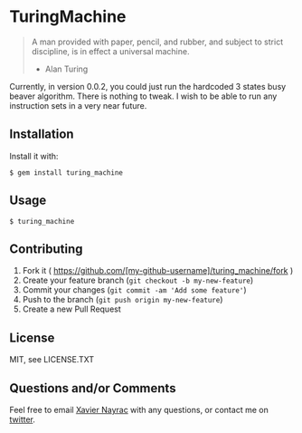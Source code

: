 TuringMachine
=============

> A man provided with paper, pencil, and rubber, and subject to strict discipline, is in effect a universal machine.
> - Alan Turing

Currently, in version 0.0.2, you could just run the hardcoded 3 states busy beaver
algorithm. There is nothing to tweak.
I wish to be able to run any instruction sets in a very near future.

## Installation

Install it with:

    $ gem install turing_machine

## Usage

    $ turing_machine

## Contributing

1. Fork it ( https://github.com/[my-github-username]/turing_machine/fork )
2. Create your feature branch (`git checkout -b my-new-feature`)
3. Commit your changes (`git commit -am 'Add some feature'`)
4. Push to the branch (`git push origin my-new-feature`)
5. Create a new Pull Request

## License

MIT, see LICENSE.TXT

## Questions and/or Comments

Feel free to email [Xavier Nayrac](mailto:xavier.nayrac@gmail.com)
with any questions, or contact me on [twitter](https://twitter.com/lkdjiin).
